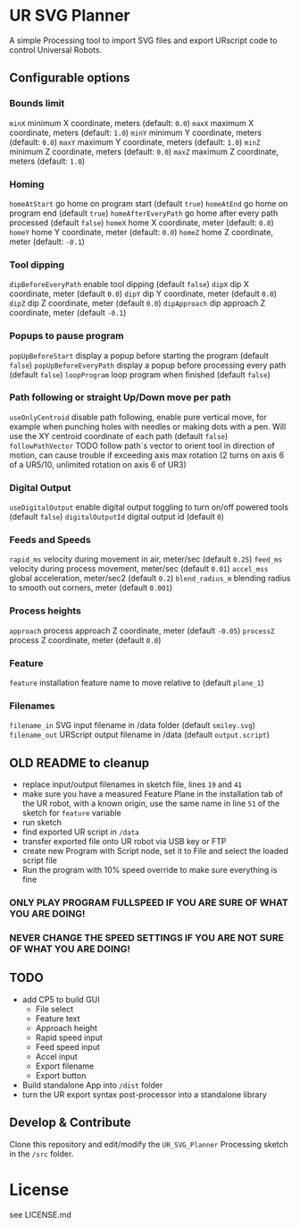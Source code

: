 # UR SVG Planner

A simple Processing tool to import SVG files and export URscript code to control Universal Robots.

## Configurable options

### Bounds limit
`minX` minimum X coordinate, meters (default: `0.0`)
`maxX` maximum X coordinate, meters (default: `1.0`)
`minY` minimum Y coordinate, meters (default: `0.0`)
`maxY` maximum Y coordinate, meters (default: `1.0`)
`minZ` minimum Z coordinate, meters (default: `0.0`)
`maxZ` maximum Z coordinate, meters (default: `1.0`)

### Homing
`homeAtStart` go home on program start (default `true`)
`homeAtEnd` go home on program end (default `true`)
`homeAfterEveryPath` go home after every path processed (default `false`)
`homeX` home X coordinate, meter (default: `0.0`)
`homeY` home Y coordinate, meter (default: `0.0`)
`homeZ` home Z coordinate, meter (default: `-0.1`)

### Tool dipping
`dipBeforeEveryPath` enable tool dipping (default `false`)
`dipX` dip X coordinate, meter (default `0.0`)
`dipY` dip Y coordinate, meter (default `0.0`)
`dipZ` dip Z coordinate, meter (default `0.0`)
`dipApproach` dip approach Z coordinate, meter (default `-0.1`)

### Popups to pause program
`popUpBeforeStart` display a popup before starting the program (default `false`)
`popUpBeforeEveryPath` display a popup before processing every path (default `false`)
`loopProgram` loop program when finished (default `false`)

### Path following or straight Up/Down move per path
`useOnlyCentroid` disable path following, enable pure vertical move, for example when punching holes with needles or making dots with a pen. Will use the XY centroid coordinate of each path (default `false`)
`followPathVector` TODO follow path`s vector to orient tool in direction of motion, can cause trouble if exceeding axis max rotation (2 turns on axis 6 of a UR5/10, unlimited rotation on axis 6 of UR3)

### Digital Output
`useDigitalOutput` enable digital output toggling to turn on/off powered tools (default `false`)
`digitalOutputId` digital output id (default `0`)

### Feeds and Speeds
`rapid_ms` velocity during movement in air, meter/sec (default `0.25`)
`feed_ms` velocity during process movement, meter/sec (default `0.01`)
`accel_mss` global acceleration, meter/sec2 (default `0.2`)
`blend_radius_m` blending radius to smooth out corners, meter (default `0.001`)

### Process heights
`approach` process approach Z coordinate, meter (default `-0.05`)
`processZ` process Z coordinate, meter (default `0.0`)

### Feature
`feature` installation feature name to move relative to (default `plane_1`)

### Filenames
`filename_in` SVG input filename in /data folder (default `smiley.svg`)
`filename_out` URScript output filename in /data (default `output.script`)


## OLD README to cleanup

- replace input/output filenames in sketch file, lines `19` and `41`
- make sure you have a measured Feature Plane in the installation tab of the UR robot, with a known origin, use the same name in line `51` of the sketch for `feature` variable
- run sketch
- find exported UR script in `/data`
- transfer exported file onto UR robot via USB key or FTP
- create new Program with Script node, set it to File and select the loaded script file
- Run the program with 10% speed override to make sure everything is fine

### ONLY PLAY PROGRAM FULLSPEED IF YOU ARE SURE OF WHAT YOU ARE DOING!
### NEVER CHANGE THE SPEED SETTINGS IF YOU ARE NOT SURE OF WHAT YOU ARE DOING!

## TODO

- add CP5 to build GUI
  - File select
  - Feature text
  - Approach height
  - Rapid speed input
  - Feed speed input
  - Accel input
  - Export filename
  - Export button
- Build standalone App into `/dist` folder
- turn the UR export syntax post-processor into a standalone library

## Develop & Contribute

Clone this repository and edit/modify the `UR_SVG_Planner` Processing sketch in the `/src` folder.

# License

see LICENSE.md
